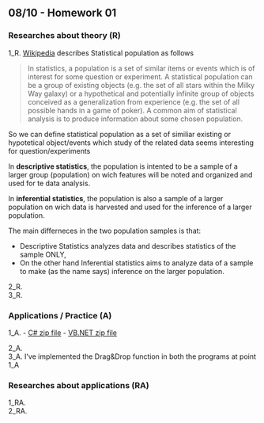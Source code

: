 ## 08/10 - Homework 01

### Researches about theory (R)
  1_R. 
[Wikipedia](https://en.wikipedia.org/wiki/Statistical_population) describes Statistical population as follows
> In statistics, a population is a set of similar items or events which is of interest for some question or experiment. A statistical population can be a group of existing objects (e.g. the set of all stars within the Milky Way galaxy) or a hypothetical and potentially infinite group of objects conceived as a generalization from experience (e.g. the set of all possible hands in a game of poker). A common aim of statistical analysis is to produce information about some chosen population. 

So we can define statistical population as a set of similiar existing or hypotetical object/events which study of the related data seems interesting for question/experiments

In **descriptive statistics**, the population is intented to be a sample of a larger group (population) on wich features will be noted and organized and used for te data analysis.  

In **inferential statistics**, the population is also a sample of a larger population on wich data is harvested and used for the inference of a larger population.  

The main differneces in the two population samples is that:  
  - Descriptive Statistics analyzes data and describes statistics of the sample ONLY,  
  - On the other hand Inferential statistics aims to analyze data of a sample to make (as the name says) inference on the larger population.  
  
  2_R.  
  3_R.  

### Applications / Practice (A)
  1_A.
    - [C# zip file](https://drive.google.com/file/d/1R2cDsJLh_hcP5wOe_d0STyCQVivkWqmY/view?usp=sharing)
    - [VB.NET zip file](https://drive.google.com/file/d/1NY1Byu0iRMpn7ZTiBgfmChd4ixgGHpZA/view?usp=sharing)  
    
  2_A.  
  3_A. I've implemented the Drag&Drop function in both the programs at point 1_A 

### Researches about applications (RA)
  1_RA.  
  2_RA.  
